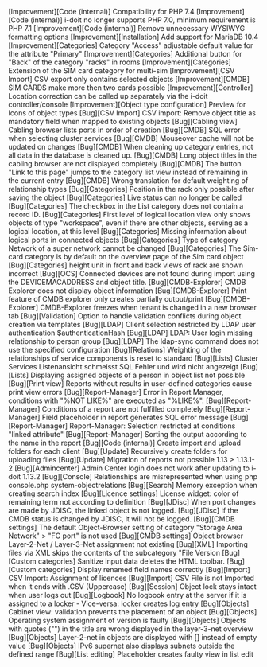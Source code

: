 [Improvement][Code (internal)] Compatibility for PHP 7.4
[Improvement][Code (internal)] i-doit no longer supports PHP 7.0, minimum requirement is PHP 7.1
[Improvement][Code (internal)] Remove unnecessary WYSIWYG formatting options
[Improvement][Installation] Add support for MariaDB 10.4
[Improvement][Categories] Category "Access" adjustable default value for the attribute "Primary"
[Improvement][Categories] Additional button for "Back" of the category "racks" in rooms
[Improvement][Categories] Extension of the SIM card category for multi-sim
[Improvement][CSV Import] CSV export only contains selected objects
[Improvement][CMDB] SIM CARDS make more then two cards possible
[Improvement][Controller] Location correction can be called up separately via the i-doit controller/console
[Improvement][Object type configuration] Preview for Icons of object types
[Bug][CSV Import] CSV import: Remove object title as mandatory field when mapped to existing objects
[Bug][Cabling view] Cabling browser lists ports in order of creation
[Bug][CMDB] SQL error when selecting cluster services
[Bug][CMDB] Mouseover cache will not be updated on changes
[Bug][CMDB] When cleaning up category entries, not all data in the database is cleaned up.
[Bug][CMDB] Long object titles in the cabling browser are not displayed completely
[Bug][CMDB] The button "Link to this page" jumps to the category list view instead of remaining in the current entry
[Bug][CMDB] Wrong translation for default weighting of relationship types
[Bug][Categories] Position in the rack only possible after saving the object
[Bug][Categories] Live status can no longer be called
[Bug][Categories] The checkbox in the List category does not contain a record ID.
[Bug][Categories] First level of logical location view only shows objects of type "workspace", even if there are other objects, serving as a logical location, at this level
[Bug][Categories] Missing information about logical ports in connected objects
[Bug][Categories] Type of category Network of a super network cannot be changed
[Bug][Categories] The Sim-card category is by default on the overview page of the Sim card object
[Bug][Categories] height unit in front and back views of rack are shown incorrect
[Bug][OCS] Connected devices are not found during import using the DEVICEMACADDRESS and object title.
[Bug][CMDB-Explorer] CMDB Explorer does not display object information
[Bug][CMDB-Explorer] Print feature of CMDB explorer only creates partially output/print
[Bug][CMDB-Explorer] CMDB-Explorer freezes when tenant is changed in a new browser tab
[Bug][Validation] Option to handle validation conflicts during object creation via templates
[Bug][LDAP] Client selection restricted by LDAP user authentication $authenticationHash
[Bug][LDAP] LDAP: User login missing relationship to person group
[Bug][LDAP] The ldap-sync command does not use the specified configuration
[Bug][Relations] Weighting of the relationships of service components is reset to standard
[Bug][Lists] Cluster Services Listenansicht schmeisst SQL Fehler und wird nicht angezeigt
[Bug][Lists] Displaying assigned objects of a person in object list not possible
[Bug][Print view] Reports without results in user-defined categories cause print view errors
[Bug][Report-Manager] Error in Report Manager, conditions with "%NOT LIKE%" are executed as "%LIKE%".
[Bug][Report-Manager] Conditions of a report are not fulfilled completely
[Bug][Report-Manager] Field placeholder in report generates SQL error message
[Bug][Report-Manager] Report-Manager: Selection restricted at conditions "linked attribute"
[Bug][Report-Manager] Sorting the output according to the name in the report
[Bug][Code (internal)] Create import and upload folders for each client
[Bug][Update] Recursively create folders for uploading files
[Bug][Update] Migration of reports not possible 1.13 > 1.13.1-2
[Bug][Admincenter] Admin Center login does not work after updating to i-doit 1.13.2
[Bug][Console] Relationships are misrepresented when using php console.php system-objectrelations
[Bug][Search] Memory exception when creating search index
[Bug][Licence settings] License widget: color of remaining term not according to definition
[Bug][JDisc] When port changes are made by JDISC, the linked object is not logged.
[Bug][JDisc] If the CMDB status is changed by JDISC, it will not be logged.
[Bug][CMDB settings] The default Object-Browser setting of category "Storage Area Network" > "FC port" is not used
[Bug][CMDB settings] Object browser Layer-2-Net / Layer-3-Net assignment not existing
[Bug][XML] Importing files via XML skips the contents of the subcategory "File Version
[Bug][Custom categories] Sanitize input data deletes the HTML toolbar.
[Bug][Custom categories] Display renamed field names correctly
[Bug][Import] CSV Import: Assignment of licences
[Bug][Import] CSV File is not Imported when it ends with .CSV (Uppercase)
[Bug][Session] Object lock stays intact when user logs out
[Bug][Logbook] No logbook entry at the server if it is assigned to a locker - Vice-versa: locker creates log entry
[Bug][Objects] Cabinet view: validation prevents the placement of an object
[Bug][Objects] Operating system assignment of version is faulty
[Bug][Objects] Objects with quotes ("") in the title are wrong displayed in the layer-3-net overview
[Bug][Objects] Layer-2-net in objects are displayed with [] instead of empty value
[Bug][Objects] IPv6 supernet also displays subnets outside the defined range
[Bug][List editing] Placeholder creates faulty view in list edit